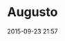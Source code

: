 ---
layout: artwork
title: Augusto
surface: png
link: https://commons.wikimedia.org/wiki/File:Statue-Augustus.jpg
source: Wikimedia Commons
name: luca corsato
image_url: /images/paintings/augusto.png
image_thumb_url: /images/paintings/augusto.png
date:   2015-09-23 21:57
tags: archeostickers male
---